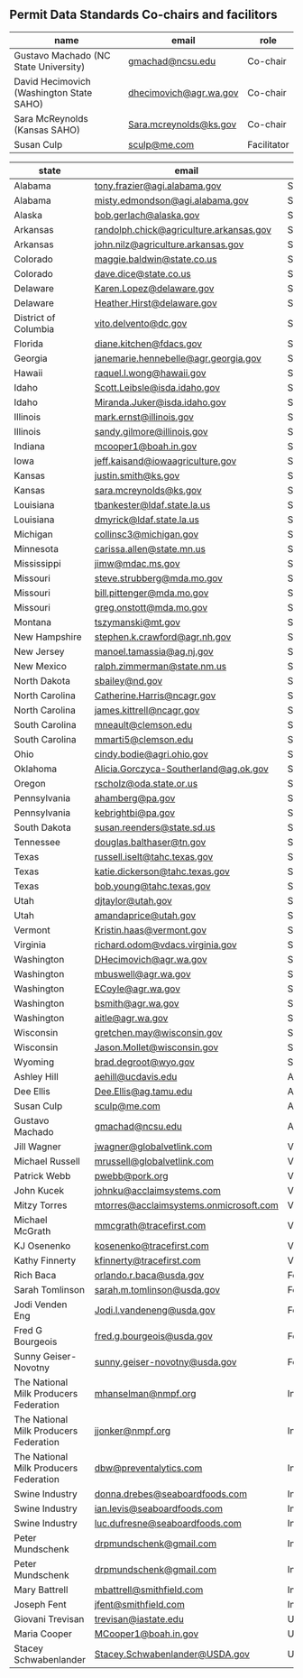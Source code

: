 ## Permit Data Standards Co-chairs and facilitors


| name                                     | email                     | role        |
|------------------------------------------|---------------------------|-------------|
| Gustavo Machado (NC State University)    | gmachad@ncsu.edu          | Co-chair    |
| David Hecimovich (Washington State SAHO) | dhecimovich@agr.wa.gov    | Co-chair    |
| Sara McReynolds (Kansas SAHO)            | Sara.mcreynolds@ks.gov    | Co-chair    |
| Susan Culp                               | sculp@me.com              | Facilitator |


| state                  	| email                                   	| class    	|
|------------------------	|-----------------------------------------	|----------	|
| Alabama                	| tony.frazier@agi.alabama.gov            	| SAHO     	|
| Alabama                	| misty.edmondson@agi.alabama.gov         	| SAHO     	|
| Alaska                 	| bob.gerlach@alaska.gov                  	| SAHO     	|
| Arkansas               	| randolph.chick@agriculture.arkansas.gov 	| SAHO     	|
| Arkansas               	| john.nilz@agriculture.arkansas.gov      	| SAHO     	|
| Colorado               	| maggie.baldwin@state.co.us              	| SAHO     	|
| Colorado               	| dave.dice@state.co.us                   	| SAHO     	|
| Delaware               	| Karen.Lopez@delaware.gov                	| SAHO     	|
| Delaware               	| Heather.Hirst@delaware.gov              	| SAHO     	|
| District of   Columbia 	| vito.delvento@dc.gov                    	| SAHO     	|
| Florida                	| diane.kitchen@fdacs.gov                 	| SAHO     	|
| Georgia                	| janemarie.hennebelle@agr.georgia.gov    	| SAHO     	|
| Hawaii                 	| raquel.l.wong@hawaii.gov                	| SAHO     	|
| Idaho                  	| Scott.Leibsle@isda.idaho.gov            	| SAHO     	|
| Idaho                  	| Miranda.Juker@isda.idaho.gov            	| SAHO     	|
| Illinois               	| mark.ernst@illinois.gov                 	| SAHO     	|
| Illinois               	| sandy.gilmore@illinois.gov              	| SAHO     	|
| Indiana                	| mcooper1@boah.in.gov                    	| SAHO     	|
| Iowa                   	| jeff.kaisand@iowaagriculture.gov        	| SAHO     	|
| Kansas                 	| justin.smith@ks.gov                     	| SAHO     	|
| Kansas                 	| sara.mcreynolds@ks.gov                  	| SAHO     	|
| Louisiana              	| tbankester@ldaf.state.la.us             	| SAHO     	|
| Louisiana              	| dmyrick@ldaf.state.la.us                	| SAHO     	|
| Michigan               	| collinsc3@michigan.gov                  	| SAHO     	|
| Minnesota              	| carissa.allen@state.mn.us               	| SAHO     	|
| Mississippi            	| jimw@mdac.ms.gov                        	| SAHO     	|
| Missouri               	| steve.strubberg@mda.mo.gov              	| SAHO     	|
| Missouri               	| bill.pittenger@mda.mo.gov               	| SAHO     	|
| Missouri               	| greg.onstott@mda.mo.gov                 	| SAHO     	|
| Montana                	| tszymanski@mt.gov                       	| SAHO     	|
| New Hampshire          	| stephen.k.crawford@agr.nh.gov           	| SAHO     	|
| New Jersey             	| manoel.tamassia@ag.nj.gov               	| SAHO     	|
| New Mexico             	| ralph.zimmerman@state.nm.us             	| SAHO     	|
| North Dakota           	| sbailey@nd.gov                          	| SAHO     	|
| North Carolina          | Catherine.Harris@ncagr.gov               	| SAHO     	|
| North Carolina        	| james.kittrell@ncagr.gov                 	| SAHO     	|
| South Carolina         	| mneault@clemson.edu                     	| SAHO     	|
| South Carolina         	| mmarti5@clemson.edu                     	| SAHO     	|
| Ohio                   	| cindy.bodie@agri.ohio.gov               	| SAHO     	|
| Oklahoma               	| Alicia.Gorczyca-Southerland@ag.ok.gov   	| SAHO     	|
| Oregon                 	| rscholz@oda.state.or.us                 	| SAHO     	|
| Pennsylvania           	| ahamberg@pa.gov                         	| SAHO     	|
| Pennsylvania           	| kebrightbi@pa.gov                       	| SAHO     	|
| South Dakota           	| susan.reenders@state.sd.us              	| SAHO     	|
| Tennessee              	| douglas.balthaser@tn.gov                	| SAHO     	|
| Texas                  	| russell.iselt@tahc.texas.gov            	| SAHO     	|
| Texas                  	| katie.dickerson@tahc.texas.gov          	| SAHO     	|
| Texas                  	| bob.young@tahc.texas.gov                	| SAHO     	|
| Utah                   	| djtaylor@utah.gov                       	| SAHO     	|
| Utah                   	| amandaprice@utah.gov                    	| SAHO     	|
| Vermont                	| Kristin.haas@vermont.gov                	| SAHO     	|
| Virginia               	| richard.odom@vdacs.virginia.gov         	| SAHO     	|
| Washington             	| DHecimovich@agr.wa.gov                  	| SAHO     	|
| Washington             	| mbuswell@agr.wa.gov                     	| SAHO     	|
| Washington             	| ECoyle@agr.wa.gov                       	| SAHO     	|
| Washington             	| bsmith@agr.wa.gov                       	| SAHO     	|
| Washington             	| aitle@agr.wa.gov                        	| SAHO     	|
| Wisconsin              	| gretchen.may@wisconsin.gov              	| SAHO     	|
| Wisconsin              	| Jason.Mollet@wisconsin.gov              	| SAHO     	|
| Wyoming                	| brad.degroot@wyo.gov                    	| SAHO     	|
| Ashley Hill            	| aehill@ucdavis.edu                      	| Academic 	|
| Dee Ellis              	| Dee.Ellis@ag.tamu.edu                   	| Academic 	|
| Susan Culp             	| sculp@me.com                            	| Academic 	|
| Gustavo Machado        	| gmachad@ncsu.edu                        	| Academic 	|
| Jill Wagner            	| jwagner@globalvetlink.com               	| Vendors  	|
| Michael Russell        	| mrussell@globalvetlink.com              	| Vendors  	|
| Patrick Webb           	| pwebb@pork.org                          	| Vendors  	|
| John Kucek             	| johnku@acclaimsystems.com               	| Vendors  	|
| Mitzy Torres           	| mtorres@acclaimsystems.onmicrosoft.com  	| Vendors  	|
| Michael McGrath        	| mmcgrath@tracefirst.com                 	| Vendors  	|
| KJ Osenenko            	| kosenenko@tracefirst.com                 	| Vendors  	|
| Kathy Finnerty        	| kfinnerty@tracefirst.com                 	| Vendors  	|
| Rich Baca              	| orlando.r.baca@usda.gov                 	| Federal  	|
| Sarah Tomlinson        	| sarah.m.tomlinson@usda.gov              	| Federal  	|
| Jodi Venden Eng        	| Jodi.l.vandeneng@usda.gov               	| Federal  	|
| Fred G Bourgeois       	| fred.g.bourgeois@usda.gov               	| Federal  	|
| Sunny Geiser-Novotny   	| sunny.geiser-novotny@usda.gov           	| Federal  	|
| The National Milk Producers Federation   | mhanselman@nmpf.org      | Industry	|
| The National Milk Producers Federation   | jjonker@nmpf.org         | Industry	|
| The National Milk Producers Federation   | dbw@preventalytics.com   | Industry	|
| Swine Industry                   | donna.drebes@seaboardfoods.com   | Industry	|
| Swine Industry                   | ian.levis@seaboardfoods.com      | Industry	|
| Swine Industry                   | luc.dufresne@seaboardfoods.com   | Industry	|
| Peter Mundschenk                   | drpmundschenk@gmail.com   | Industry	|
| Peter Mundschenk                   | drpmundschenk@gmail.com   | Industry	|
| Mary Battrell                      | mbattrell@smithfield.com    | Industry	|
| Joseph Fent                           | jfent@smithfield.com    | Industry	|
| Giovani Trevisan                          | trevisan@iastate.edu    | USAHA	|
| Maria Cooper                    | MCooper1@boah.in.gov    | USAHA		|
|Stacey Schwabenlander |Stacey.Schwabenlander@USDA.gov| USDA
